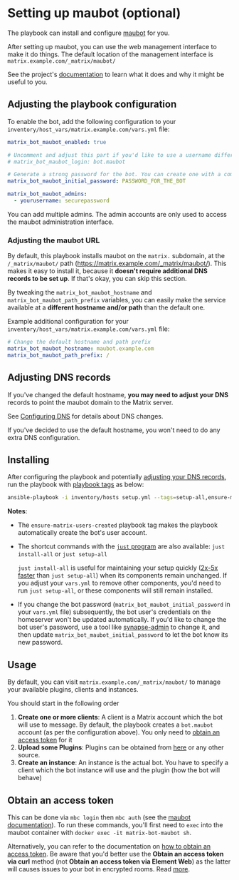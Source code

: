 # Setting up maubot (optional)

The playbook can install and configure [maubot](https://github.com/maubot/maubot) for you.

After setting up maubot, you can use the web management interface to make it do things. The default location of the management interface is `matrix.example.com/_matrix/maubot/`

See the project's [documentation](https://docs.mau.fi/maubot/usage/basic.html) to learn what it does and why it might be useful to you.

## Adjusting the playbook configuration

To enable the bot, add the following configuration to your `inventory/host_vars/matrix.example.com/vars.yml` file:

```yaml
matrix_bot_maubot_enabled: true

# Uncomment and adjust this part if you'd like to use a username different than the default
# matrix_bot_maubot_login: bot.maubot

# Generate a strong password for the bot. You can create one with a command like `pwgen -s 64 1`.
matrix_bot_maubot_initial_password: PASSWORD_FOR_THE_BOT

matrix_bot_maubot_admins:
  - yourusername: securepassword
```

You can add multiple admins. The admin accounts are only used to access the maubot administration interface.

### Adjusting the maubot URL

By default, this playbook installs maubot on the `matrix.` subdomain, at the `/_matrix/maubot/` path (https://matrix.example.com/_matrix/maubot/). This makes it easy to install it, because it **doesn't require additional DNS records to be set up**. If that's okay, you can skip this section.

By tweaking the `matrix_bot_maubot_hostname` and `matrix_bot_maubot_path_prefix` variables, you can easily make the service available at a **different hostname and/or path** than the default one.

Example additional configuration for your `inventory/host_vars/matrix.example.com/vars.yml` file:

```yaml
# Change the default hostname and path prefix
matrix_bot_maubot_hostname: maubot.example.com
matrix_bot_maubot_path_prefix: /
```

## Adjusting DNS records

If you've changed the default hostname, **you may need to adjust your DNS** records to point the maubot domain to the Matrix server.

See [Configuring DNS](configuring-dns.md) for details about DNS changes.

If you've decided to use the default hostname, you won't need to do any extra DNS configuration.

## Installing

After configuring the playbook and potentially [adjusting your DNS records](#adjusting-dns-records), run the playbook with [playbook tags](playbook-tags.md) as below:

<!-- NOTE: let this conservative command run (instead of install-all) to make it clear that failure of the command means something is clearly broken. -->
```sh
ansible-playbook -i inventory/hosts setup.yml --tags=setup-all,ensure-matrix-users-created,start
```

**Notes**:

- The `ensure-matrix-users-created` playbook tag makes the playbook automatically create the bot's user account.

- The shortcut commands with the [`just` program](just.md) are also available: `just install-all` or `just setup-all`

  `just install-all` is useful for maintaining your setup quickly ([2x-5x faster](../CHANGELOG.md#2x-5x-performance-improvements-in-playbook-runtime) than `just setup-all`) when its components remain unchanged. If you adjust your `vars.yml` to remove other components, you'd need to run `just setup-all`, or these components will still remain installed.

- If you change the bot password (`matrix_bot_maubot_initial_password` in your `vars.yml` file) subsequently, the bot user's credentials on the homeserver won't be updated automatically. If you'd like to change the bot user's password, use a tool like [synapse-admin](configuring-playbook-synapse-admin.md) to change it, and then update `matrix_bot_maubot_initial_password` to let the bot know its new password.

## Usage

By default, you can visit `matrix.example.com/_matrix/maubot/` to manage your available plugins, clients and instances.

You should start in the following order
1. **Create one or more clients**: A client is a Matrix account which the bot will use to message. By default, the playbook creates a `bot.maubot` account (as per the configuration above). You only need to [obtain an access token](#obtaining-an-access-token) for it
2. **Upload some Plugins**: Plugins can be obtained from [here](https://github.com/maubot/maubot#plugins) or any other source.
3. **Create an instance**: An instance is the actual bot. You have to specify a client which the bot instance will use and the plugin (how the bot will behave)

## Obtain an access token

This can be done via `mbc login` then `mbc auth` (see the [maubot documentation](https://docs.mau.fi/maubot/usage/cli/auth.html)). To run these commands, you'll first need to `exec` into the maubot container with `docker exec -it matrix-bot-maubot sh`.

Alternatively, you can refer to the documentation on [how to obtain an access token](obtaining-access-tokens.md). Be aware that you'd better use the **Obtain an access token via curl** method (not **Obtain an access token via Element Web**) as the latter will causes issues to your bot in encrypted rooms. Read [more](https://docs.mau.fi/maubot/usage/basic.html#creating-clients).
